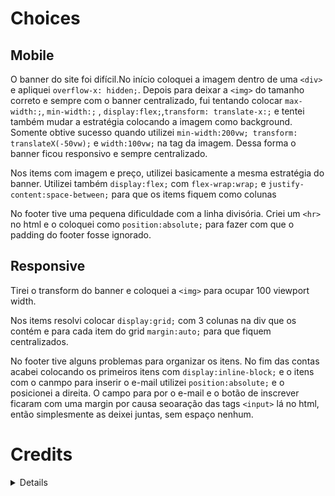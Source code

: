 # Choices
## Mobile
O banner do site foi difícil.No início coloquei a imagem dentro de uma ```<div>``` e apliquei ```overflow-x: hidden;```. Depois para deixar a ```<img>``` do tamanho correto e sempre com o banner centralizado, fui tentando colocar ```max-width:;```, ```min-width:;``` , ```display:flex;```,```transform: translate-x:;``` e tentei também mudar a estratégia colocando a imagem como background. Somente obtive sucesso quando utilizei ```min-width:200vw; transform: translateX(-50vw);``` e ```width:100vw;``` na tag da imagem. Dessa forma o banner ficou responsivo e sempre centralizado.<p>Nos items com imagem e preço, utilizei basicamente a mesma estratégia do banner. Utilizei também ```display:flex;``` com ```flex-wrap:wrap;``` e ```justify-content:space-between;``` para que os items fiquem como colunas<p>No footer tive uma pequena dificuldade com a linha divisória. Criei um ```<hr>``` no html e o coloquei como ```position:absolute;``` para fazer com que o padding do footer fosse ignorado.</p>

## Responsive
Tirei o transform do banner e coloquei a ```<img>``` para ocupar 100 viewport width.<p>Nos items resolvi colocar ```display:grid;``` com 3 colunas na div que os contém e para cada item do grid ```margin:auto;``` para que fiquem centralizados.<p>No footer tive alguns problemas para organizar os itens. No fim das contas acabei colocando os primeiros itens com ```display:inline-block;``` e o itens com o canmpo para inserir o e-mail utilizei ```position:absolute;``` e o posicionei a direita. O campo para por o e-mail e o botão de inscrever ficaram com uma margin por causa seoaração das tags ```<input>``` lá no html, então simplesmente as deixei juntas, sem espaço nenhum.
# Credits
<details>
<p>
<br />
<p align="center">
 
   <img src="design/desktop.png" width="380" height="600">


  <h3 align="center">selfcare</h3>

  <p align="center">
    Crie uma página para exibição de produtos
       <br />
    <br />
    <a href="https://github.com/thaysagomes/selfcare">Desafio</a>
    ·
    <a href="https://www.linkedin.com/in/tcgms/">Contato</a>
  </p>
</p>



# Devchallenge 
<a href="https://devchallenge.now.sh/">DevChallenge</a> permite que você evolua suas skills como programador!

# Desafio
Seu desafio será construir uma página para exibição de produtos de uma loja online chamada <strong>selfcare</strong>. <br><br>

# Techs: 
HTML<br>
CSS<br>
Framework ou linguagem que preferir

# Como começar:
1 - Use esse template (clicando em Use this template) ou faça um fork deste repositório com o código inicial<br>
2 - Leia as instruções no readme.md<br>
3 - Comece a codar!<br>
4 - Compartilhe seu resultado com a comunidade :)<br>

# Requisitos:
- Sua página deve se parecer o mais próximo possível do design<br>
- Sua página deve ser responsiva<br>

# Cores:
Verde: #5CA720<br>
Preto: #161616<br>
Cinza (linhas divisórias): #A5A1A1<br>
Cinza (background do footer): #F9F9F9

# Design:
Modelo está disponível na pasta `./design`<br>
Imagens estão disponíveis na pasta `./assets`<br>

- O layout pode ser visto e copiado diretamente do Figma por este link: https://www.figma.com/file/d3XuxUt94vr0o4kBSo7IHC/Dev-Challenge?node-id=0%3A1. Nesse arquivo, você pode exportar imagens e ícones como desejar. 

# Fonte utilizada:
- Lato

# Compartilhe!
- Inicie seu projeto utilizando esse template no seu github como um repositório público<br>
- Faça um print, gif ou vídeo e compartilhe o resultado no seu Linkedin<br>
- Você também pode adicionar uma "issue" neste repositório mostrando seu resultado final!<br>

Desafio criado por <a href="https://github.com/thaysagomes">Thaysa Gomes</a> :)
</p>
</details>
